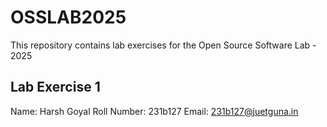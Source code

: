 # OSSLAB2025

This repository contains lab exercises for the Open Source Software Lab - 2025


## Lab Exercise 1
Name: Harsh Goyal
Roll Number: 231b127
Email: 231b127@juetguna.in




